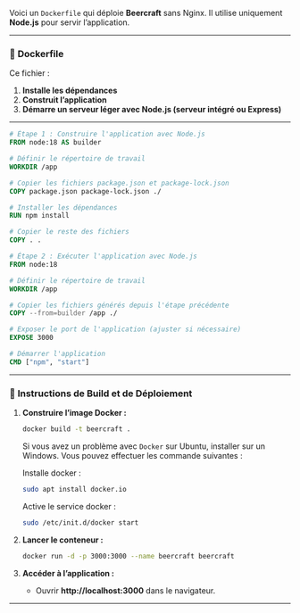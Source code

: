 Voici un `Dockerfile` qui déploie **Beercraft** sans Nginx. Il utilise uniquement **Node.js** pour servir l’application.

---

### 📌 **Dockerfile**
Ce fichier :
1. **Installe les dépendances**
2. **Construit l’application**
3. **Démarre un serveur léger avec Node.js (serveur intégré ou Express)**

---

```dockerfile
# Étape 1 : Construire l'application avec Node.js
FROM node:18 AS builder

# Définir le répertoire de travail
WORKDIR /app

# Copier les fichiers package.json et package-lock.json
COPY package.json package-lock.json ./

# Installer les dépendances
RUN npm install

# Copier le reste des fichiers
COPY . .

# Étape 2 : Exécuter l'application avec Node.js
FROM node:18

# Définir le répertoire de travail
WORKDIR /app

# Copier les fichiers générés depuis l'étape précédente
COPY --from=builder /app ./

# Exposer le port de l'application (ajuster si nécessaire)
EXPOSE 3000

# Démarrer l'application
CMD ["npm", "start"]
```

---

### 📌 **Instructions de Build et de Déploiement**
1. **Construire l’image Docker :**
   ```sh
   docker build -t beercraft .
   ```
   Si vous avez un problème avec `Docker` sur Ubuntu, installer sur un Windows. Vous pouvez effectuer les commande suivantes :

   Installe docker :
   ```sh
   sudo apt install docker.io
   ```
   Active le service docker :
   ```sh
   sudo /etc/init.d/docker start
   ```

3. **Lancer le conteneur :**
   ```sh
   docker run -d -p 3000:3000 --name beercraft beercraft
   ```
4. **Accéder à l’application :**
   - Ouvrir **http://localhost:3000** dans le navigateur.

---
